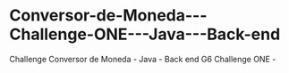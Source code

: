 # Conversor-de-Moneda---Challenge-ONE---Java---Back-end
Challenge Conversor de Moneda -  Java - Back end G6 Challenge ONE -
